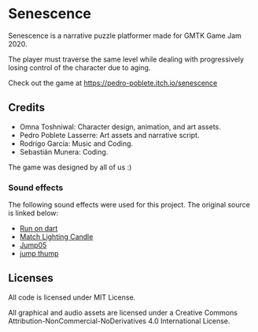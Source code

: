 # Senescence

Senescence is a narrative puzzle platformer made for GMTK Game Jam 2020.

The player must traverse the same level while dealing with progressively
losing control of the character due to aging.

Check out the game at https://pedro-poblete.itch.io/senescence

## Credits

- Omna Toshniwal: Character design, animation, and art assets.
- Pedro Poblete Lasserre: Art assets and narrative script.
- Rodrigo García: Music and Coding.
- Sebastián Munera: Coding.

The game was designed by all of us :)

### Sound effects

The following sound effects were used for this project. The original source is
linked below:

- [Run on dart](https://freesound.org/people/nextmaking/sounds/86011/)
- [Match Lighting Candle](https://freesound.org/people/devilqube/sounds/370362/)
- [Jump05](https://freesound.org/people/sharesynth/sounds/344500/)
- [jump thump](https://freesound.org/people/EskimoNeil/sounds/404394/)

## Licenses

All code is licensed under MIT License.

All graphical and audio assets are licensed under a Creative Commons Attribution-NonCommercial-NoDerivatives 4.0 International License.
